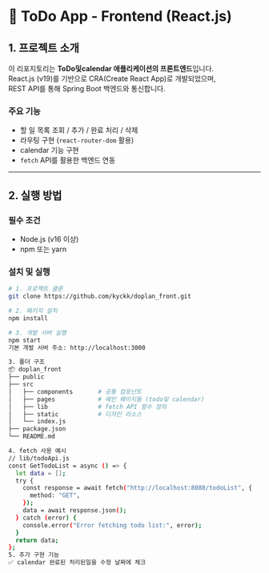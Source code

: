 # 📌 ToDo App - Frontend (React.js)

## 1. 프로젝트 소개

이 리포지토리는 **ToDo및calendar 애플리케이션의 프론트엔드**입니다.  
React.js (v19)를 기반으로 CRA(Create React App)로 개발되었으며,  
REST API를 통해 Spring Boot 백엔드와 통신합니다.

### 주요 기능

- 할 일 목록 조회 / 추가 / 완료 처리 / 삭제
- 라우팅 구현 (`react-router-dom` 활용)
- calendar 기능 구현
- `fetch` API를 활용한 백엔드 연동

---

## 2. 실행 방법

### 필수 조건

- Node.js (v16 이상)
- npm 또는 yarn

### 설치 및 실행

```bash
# 1. 프로젝트 클론
git clone https://github.com/kyckk/doplan_front.git

# 2. 패키지 설치
npm install

# 3. 개발 서버 실행
npm start
기본 개발 서버 주소: http://localhost:3000

3. 폴더 구조
📦 doplan_front
├── public
├── src
│   ├── components       # 공통 컴포넌트
│   ├── pages            # 메인 페이지들 (todo및 calendar)
│   ├── lib              # fetch API 함수 정의
│   ├── static           # 디자인 리소스
│   └── index.js
├── package.json
└── README.md

4. fetch 사용 예시
// lib/todoApi.js
const GetTodoList = async () => {
  let data = [];
  try {
    const response = await fetch("http://localhost:8080/todoList", {
      method: "GET",
    });
    data = await response.json();
  } catch (error) {
    console.error("Error fetching todo list:", error);
  }
  return data;
};
5. 추가 구현 기능
✅ calendar 완료된 처리된일을 수정 날짜에 체크 
